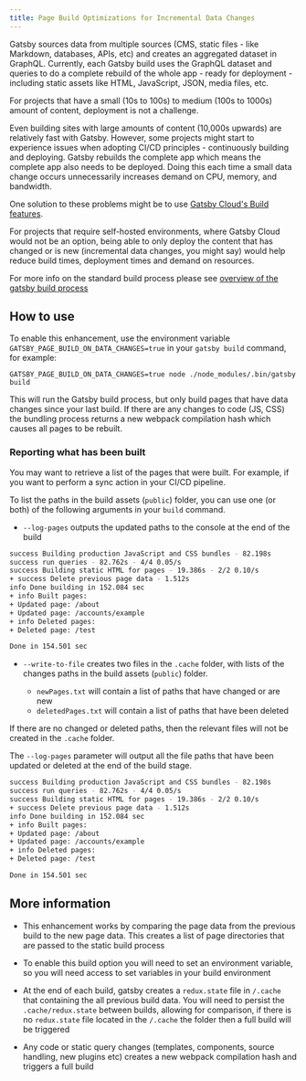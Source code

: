 ```yaml
---
title: Page Build Optimizations for Incremental Data Changes
---
```


Gatsby sources data from multiple sources (CMS, static files - like Markdown, databases, APIs, etc) and creates an aggregated dataset in GraphQL. Currently, each Gatsby build uses the GraphQL dataset and queries to do a complete rebuild of the whole app - ready for deployment - including static assets like HTML, JavaScript, JSON, media files, etc.

For projects that have a small (10s to 100s) to medium (100s to 1000s) amount of content, deployment is not a challenge.

Even building sites with large amounts of content (10,000s upwards) are relatively fast with Gatsby. However, some projects might start to experience issues when adopting CI/CD principles - continuously building and deploying. Gatsby rebuilds the complete app which means the complete app also needs to be deployed. Doing this each time a small data change occurs unnecessarily increases demand on CPU, memory, and bandwidth.

One solution to these problems might be to use [Gatsby Cloud's Build features](https://www.gatsbyjs.com/cloud/).

For projects that require self-hosted environments, where Gatsby Cloud would not be an option, being able to only deploy the content that has changed or is new (incremental data changes, you might say) would help reduce build times, deployment times and demand on resources.

For more info on the standard build process please see [overview of the gatsby build process](/docs/overview-of-the-gatsby-build-process/)

## How to use

To enable this enhancement, use the environment variable `GATSBY_PAGE_BUILD_ON_DATA_CHANGES=true` in your `gatsby build` command, for example:

`GATSBY_PAGE_BUILD_ON_DATA_CHANGES=true node ./node_modules/.bin/gatsby build`

This will run the Gatsby build process, but only build pages that have data changes since your last build. If there are any changes to code (JS, CSS) the bundling process returns a new webpack compilation hash which causes all pages to be rebuilt.

### Reporting what has been built

You may want to retrieve a list of the pages that were built. For example, if you want to perform a sync action in your CI/CD pipeline.

To list the paths in the build assets (`public`) folder, you can use one (or both) of the following arguments in your `build` command.

- `--log-pages` outputs the updated paths to the console at the end of the build

```bash
success Building production JavaScript and CSS bundles - 82.198s
success run queries - 82.762s - 4/4 0.05/s
success Building static HTML for pages - 19.386s - 2/2 0.10/s
+ success Delete previous page data - 1.512s
info Done building in 152.084 sec
+ info Built pages:
+ Updated page: /about
+ Updated page: /accounts/example
+ info Deleted pages:
+ Deleted page: /test

Done in 154.501 sec
```

- `--write-to-file` creates two files in the `.cache` folder, with lists of the changes paths in the build assets (`public`) folder.

  - `newPages.txt` will contain a list of paths that have changed or are new
  - `deletedPages.txt` will contain a list of paths that have been deleted

If there are no changed or deleted paths, then the relevant files will not be created in the `.cache` folder.

The `--log-pages` parameter will output all the file paths that have been updated or deleted at the end of the build stage.

```bash
success Building production JavaScript and CSS bundles - 82.198s
success run queries - 82.762s - 4/4 0.05/s
success Building static HTML for pages - 19.386s - 2/2 0.10/s
+ success Delete previous page data - 1.512s
info Done building in 152.084 sec
+ info Built pages:
+ Updated page: /about
+ Updated page: /accounts/example
+ info Deleted pages:
+ Deleted page: /test

Done in 154.501 sec
```

## More information

- This enhancement works by comparing the page data from the previous build to the new page data. This creates a list of page directories that are passed to the static build process

- To enable this build option you will need to set an environment variable, so you will need access to set variables in your build environment

- At the end of each build, gatsby creates a `redux.state` file in `/.cache` that containing the all previous build data. You will need to persist the `.cache/redux.state` between builds, allowing for comparison, if there is no `redux.state` file located in the `/.cache` the folder then a full build will be triggered

- Any code or static query changes (templates, components, source handling, new plugins etc) creates a new webpack compilation hash and triggers a full build
